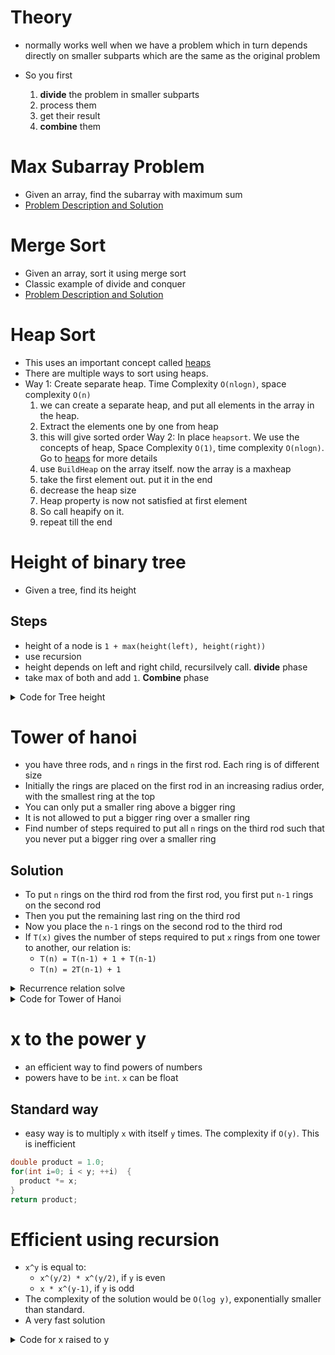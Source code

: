 # Theory

* normally works well when we have a problem which in turn depends directly on smaller subparts which are the same as the original problem

* So you first
  1. **divide** the problem in smaller subparts
  2. process them
  3. get their result
  4. **combine** them

# Max Subarray Problem

* Given an array, find the subarray with maximum sum
* [Problem Description and Solution](../questions/maxsubarray.md)

# Merge Sort

* Given an array, sort it using merge sort
* Classic example of divide and conquer
* [Problem Description and Solution](../sorting/mergesort.md)

# Heap Sort

* This uses an important concept called [heaps](./heap.md)
* There are multiple ways to sort using heaps.
* Way 1: Create separate heap. Time Complexity `O(nlogn)`, space complexity `O(n)`
  1. we can create a separate heap, and put all elements in the array in the heap.
  2. Extract the elements one by one from heap
  3. this will give sorted order
Way 2: In place `heapsort`. We use the concepts of heap, Space Complexity `O(1)`, time complexity `O(nlogn)`. Go to [heaps](./heap.md) for more details
  1. use `BuildHeap` on the array itself. now the array is a maxheap
  2. take the first element out. put it in the end
  3. decrease the heap size
  4. Heap property is now not satisfied at first element
  5. So call heapify on it. 
  6. repeat till the end

# Height of binary tree

* Given a tree, find its height

## Steps
* height of a node is `1 + max(height(left), height(right))`
* use recursion
* height depends on left and right child, recursilvely call. **divide** phase
* take max of both and add `1`. **Combine** phase

<details>
<summary> Code for Tree height </summary>

```java
int height(Node root) {
  if(root == null)
    return 0;
  int left_height = height(root.left);
  int right_height = height(root.right);

  // max + 1
  if(left_height > right_height)
    return left_height + 1;
  else
    return right_height + 1; 
}
```

</details>

# Tower of hanoi

* you have three rods, and `n` rings in the first rod. Each ring is of different size
* Initially the rings are placed on the first rod in an increasing radius order, with the smallest ring at the top
* You can only put a smaller ring above a bigger ring
* It is not allowed to put a bigger ring over a smaller ring
* Find number of steps required to put all `n` rings on the third rod such that you never put a bigger ring over a smaller ring

## Solution

* To put `n` rings on the third rod from the first rod, you first put `n-1` rings on the second rod
* Then you put the remaining last ring on the third rod
* Now you place the `n-1` rings on the second rod to the third rod
* If `T(x)` gives the number of steps required to put `x` rings from one tower to another, our relation is:
  * `T(n) = T(n-1) + 1 + T(n-1)`
  * `T(n) = 2T(n-1) + 1`

<details>
<summary>Recurrence relation solve</summary>

* To solve: `T(n) = 2T(n-1) + 1`
* By manually counting: `T(1) = 1`, `T(2) = 3`
* the solution can be guessed to be `2^n - 1`
* Substituting the guess we have:
  * LHS: `2^n - 1`
  * RHS: `2 * (2^(n-1)-1) + 1 = 2^n - 2 + 1` = `2^n - 1`
  * LHS = RHS.
  * Hence, `2^n - 1` is the answer.

</details>



<details>
<summary>Code for Tower of Hanoi</summary>

```java
int hanoi_tower(int n) {
  if(n == 1)
    return 1;
  return 2*hanoi_tower(n-1) + 1;
}
```

</details>

# x to the power y

* an efficient way to find powers of numbers
* powers have to be `int`. `x` can be float

## Standard way

* easy way is to multiply `x` with itself `y` times. The complexity if `O(y)`. This is inefficient 

```java
double product = 1.0;
for(int i=0; i < y; ++i)  {
  product *= x;
}
return product;
```

# Efficient using recursion

* `x^y` is equal to:
  * `x^(y/2) * x^(y/2)`, if `y` is even
  * `x * x^(y-1)`, if `y` is odd
* The complexity of the solution would be `O(log y)`, exponentially smaller than standard.
* A very fast solution

<details>
<summary>Code for x raised to y</summary>

```java
float power(float x, int y) {
  if(y == 0)
    return 1;

  if(y % 2 == 0)  {
    float half_pow = power(x, y/2);
    return half_pow * half_pow;
  }
  else 
    return x * power(x, y-1);
}
```

</details>
